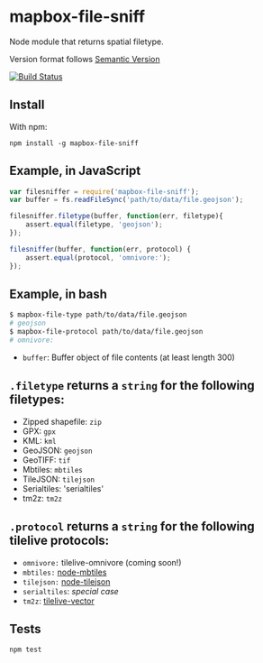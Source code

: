 # mapbox-file-sniff
Node module that returns spatial filetype.

Version format follows [Semantic Version](http://semver.org/)

[![Build Status](https://travis-ci.org/mapbox/mapbox-file-sniff.svg?branch=master)](https://travis-ci.org/mapbox/mapbox-file-sniff)

## Install
With npm:
```
npm install -g mapbox-file-sniff
```

## Example, in JavaScript
```javascript
var filesniffer = require('mapbox-file-sniff');
var buffer = fs.readFileSync('path/to/data/file.geojson');

filesniffer.filetype(buffer, function(err, filetype){
	assert.equal(filetype, 'geojson');
});

filesniffer(buffer, function(err, protocol) {
	assert.equal(protocol, 'omnivore:');
});
```

## Example, in bash
```sh
$ mapbox-file-type path/to/data/file.geojson
# geojson
$ mapbox-file-protocol path/to/data/file.geojson
# omnivore:
```

- `buffer`: Buffer object of file contents (at least length 300)

## `.filetype` returns a `string` for the following filetypes:
- Zipped shapefile: `zip`
- GPX: `gpx`
- KML: `kml`
- GeoJSON: `geojson`
- GeoTIFF: `tif`
- Mbtiles: `mbtiles`
- TileJSON: `tilejson`
- Serialtiles: 'serialtiles'
- tm2z: `tm2z`

## `.protocol` returns a `string` for the following tilelive protocols:
- `omnivore:` tilelive-omnivore (coming soon!)
- `mbtiles:` [node-mbtiles](https://github.com/mapbox/node-mbtiles)
- `tilejson:` [node-tilejson](https://github.com/mapbox/node-tilejson)
- `serialtiles`: *special case*
- `tm2z`: [tilelive-vector](https://github.com/mapbox/tilelive-vector)

## Tests
`npm test`
